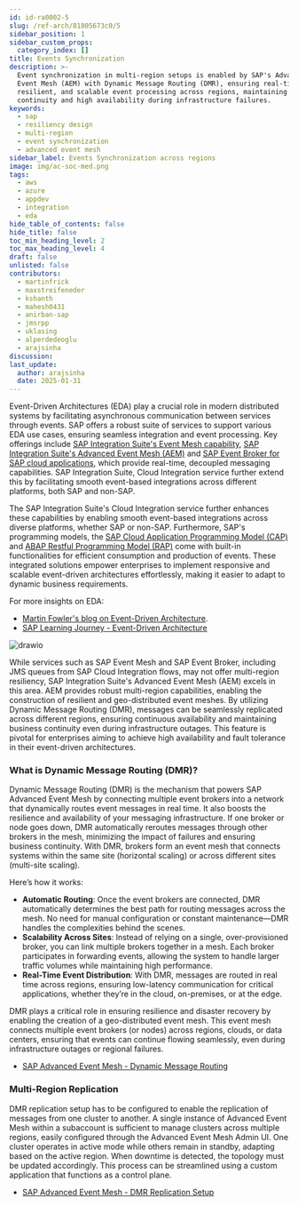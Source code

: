 ```yaml
---
id: id-ra0002-5
slug: /ref-arch/81805673c0/5
sidebar_position: 1
sidebar_custom_props:
  category_index: []
title: Events Synchronization
description: >-
  Event synchronization in multi-region setups is enabled by SAP's Advanced
  Event Mesh (AEM) with Dynamic Message Routing (DMR), ensuring real-time,
  resilient, and scalable event processing across regions, maintaining
  continuity and high availability during infrastructure failures.
keywords:
  - sap
  - resiliency design
  - multi-region
  - event synchronization
  - advanced event mesh
sidebar_label: Events Synchronization across regions
image: img/ac-soc-med.png
tags:
  - aws
  - azure
  - appdev
  - integration
  - eda
hide_table_of_contents: false
hide_title: false
toc_min_heading_level: 2
toc_max_heading_level: 4
draft: false
unlisted: false
contributors:
  - martinfrick
  - maxstreifeneder
  - kshanth
  - mahesh0431
  - anirban-sap
  - jmsrpp
  - uklasing
  - alperdedeoglu
  - arajsinha
discussion: 
last_update:
  author: arajsinha
  date: 2025-01-31
---
```


Event-Driven Architectures (EDA) play a crucial role in modern distributed systems by facilitating asynchronous communication between services through events.  SAP offers a robust suite of services to support various EDA use cases, ensuring seamless integration and event processing. Key offerings include [SAP Integration Suite's Event Mesh capability](https://help.sap.com/docs/integration-suite/sap-integration-suite/event-mesh), [SAP Integration Suite's  Advanced Event Mesh (AEM)](https://help.sap.com/docs/sap-integration-suite) and [SAP Event Broker for SAP cloud applications](https://help.sap.com/docs/sap-cloud-application-event-hub), which provide real-time, decoupled messaging capabilities. SAP Integration Suite, Cloud Integration service further extend this by facilitating smooth event-based integrations across different platforms, both SAP and non-SAP.

The SAP Integration Suite's Cloud Integration service further enhances these capabilities by enabling smooth event-based integrations across diverse platforms, whether SAP or non-SAP. Furthermore, SAP's programming models, the [SAP Cloud Application Programming Model (CAP)](https://cap.cloud.sap/docs/guides/messaging/event-broker) and [ABAP Restful Programming Model (RAP)](https://help.sap.com/docs/ABAP_PLATFORM_NEW/fc4c71aa50014fd1b43721701471913d/0b925bc556d4491aad395b21ec2566ff.html) come with built-in functionalities for efficient consumption and production of events. These integrated solutions empower enterprises to implement responsive and scalable event-driven architectures effortlessly, making it easier to adapt to dynamic business requirements.

For more insights on EDA:
- [Martin Fowler's blog on Event-Driven Architecture](https://martinfowler.com/articles/201701-event-driven.html).
- [SAP Learning Journey - Event-Driven Architecture](https://learning.sap.com/learning-journeys/discovering-event-driven-integration-with-sap-integration-suite-advanced-event-mesh/explaining-event-driven-architecture_d02a51bb-1ce4-4c2d-a25d-8b9c9198ffd2)


![drawio](drawio/event-replication.drawio)

While services such as SAP Event Mesh and SAP Event Broker, including JMS queues from SAP Cloud Integration flows, may not offer multi-region resiliency, SAP Integration Suite's Advanced Event Mesh (AEM) excels in this area. AEM provides robust multi-region capabilities, enabling the construction of resilient and geo-distributed event meshes. By utilizing Dynamic Message Routing (DMR), messages can be seamlessly replicated across different regions, ensuring continuous availability and maintaining business continuity even during infrastructure outages. This feature is pivotal for enterprises aiming to achieve high availability and fault tolerance in their event-driven architectures.

### What is Dynamic Message Routing (DMR)?
Dynamic Message Routing (DMR) is the mechanism that powers SAP Advanced Event Mesh by connecting multiple event brokers into a network that dynamically routes event messages in real time. It also boosts the resilience and availability of your messaging infrastructure. If one broker or node goes down, DMR automatically reroutes messages through other brokers in the mesh, minimizing the impact of failures and ensuring business continuity. With DMR, brokers form an event mesh that connects systems within the same site (horizontal scaling) or across different sites (multi-site scaling). 

Here’s how it works:
- **Automatic Routing**: Once the event brokers are connected, DMR automatically determines the best path for routing messages across the mesh. No need for manual configuration or constant maintenance—DMR handles the complexities behind the scenes.
- **Scalability Across Sites**: Instead of relying on a single, over-provisioned broker, you can link multiple brokers together in a mesh. Each broker participates in forwarding events, allowing the system to handle larger traffic volumes while maintaining high performance.
- **Real-Time Event Distribution**: With DMR, messages are routed in real time across regions, ensuring low-latency communication for critical applications, whether they’re in the cloud, on-premises, or at the edge.

DMR plays a critical role in ensuring resilience and disaster recovery by enabling the creation of a geo-distributed event mesh. This event mesh connects multiple event brokers (or nodes) across regions, clouds, or data centers, ensuring that events can continue flowing seamlessly, even during infrastructure outages or regional failures.

- [SAP Advanced Event Mesh - Dynamic Message Routing](https://help.pubsub.em.services.cloud.sap/Features/DMR/DMR-Overview.htm)

### Multi-Region Replication
DMR replication setup has to be configured to enable the replication of messages from one cluster to another. A single instance of Advanced Event Mesh within a subaccount is sufficient to manage clusters across multiple regions, easily configured through the Advanced Event Mesh Admin UI. One cluster operates in active mode while others remain in standby, adapting based on the active region. When downtime is detected, the topology must be updated accordingly. This process can be streamlined using a custom application that functions as a control plane.

- [SAP Advanced Event Mesh - DMR Replication Setup](https://github.com/SAP-samples/btp-services-intelligent-routing/tree/ci_stateful_azure/tutorial/03-SetupAEM)

<!-- ## Regional Limitations and Disaster Recovery

JMS queues are region-specific and do not replicate messages across different regions. This may result in failures of cloud integration flows integrated with JMS queues if the primary region is down. To mitigate downtime and data loss that occur during disasters, SAP offers replication as a solution for disaster recovery using the Advanced Event Mesh service using DMR clusters.

### Advanced Event Mesh Adapter

The Advanced Event Mesh adapter enables the SAP Integration Suite to connect to the SAP Integration Suite, Advanced Event Mesh. Advanced Event Mesh offers extreme scalability and a myriad of sophisticated features. For more details, see [Get Started with SAP Integration Suite, Advanced Event Mesh](https://help.pubsub.em.services.cloud.sap/Get-Started/get-started-lp.htm) and [Advanced Event Mesh Adapter for SAP Integration Suite](https://api.sap.com/package/AdvancedEventMeshAdapterforSAPIntegrationSuite/overview). -->


<!-- ### Steps to Set Up DMR Clusters and Replication for Cloud Integration flows

1. Follow this guide to set up primary and secondary DMR clusters in different regions. This setup replicates events from the Primary Site (replication-active status) to the Backup Site (replication-standby). Refer to the [Replication Setup Guide](https://github.com/SAP-samples/btp-services-intelligent-routing/blob/ci_stateful_azure/tutorial/03-SetupAEM/AEM-Replication-For-Disaster-Recovery_CA.pdf).
2. Configure the SAP Advanced Event Mesh adapter in the cloud integration flows for both regions.
3. When a message/event is sent to the queue, the cloud integration flows in both regions will get triggered. To solve this, the cloud integration flows in the secondary region should be in an undeployed state.
4. The active region’s cloud integration flow should be in a deployed state, and the standby/inactive region’s cloud integration flow should be in an undeployed state. When a switch happens from the active to the standby region, the AEM (Advanced Event Mesh) replication status should be changed to active in the standby region and to standby in the originally active region.
5. Simultaneously, the cloud integration flows should also be deployed in the new active region (previously standby) and undeployed in the new standby region (previously active).
6. This process needs to be repeated whenever there is regional downtime. -->

<!-- ## Orchestration with Multi-Region Manager

These steps can be time-consuming and should ideally be automated. Continuous monitoring is also necessary to address any unexpected issues promptly.

To streamline this process, we developed an open-source project called **Multi-Region Manager**. This tool functions as a control plane to manage SAP Advanced Event Mesh DMR clusters, handle replication, enable deploy/undeploy failover, control failover, and perform other functionalities. Learn more about it here: [Multi-Region Manager for Orchestration](../RA0002/multi-region-manager). -->